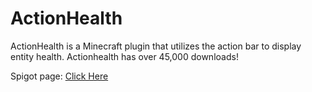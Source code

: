 # ActionHealth
ActionHealth is a Minecraft plugin that utilizes the action bar to display entity health. Actionhealth has over 45,000 downloads!

Spigot page: [Click Here](https://www.spigotmc.org/resources/action-bar-health.2661/)
